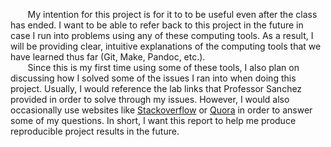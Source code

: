 

&nbsp;&nbsp;&nbsp;&nbsp;&nbsp;&nbsp; My intention for this project is for it to to be useful even after the class has ended. I want to be able to refer back to this project in the future in case I run into problems using any of these computing tools.  As a result, I will be providing clear, intuitive explanations of the computing tools that we have learned thus far (Git, Make, Pandoc, etc.).  
&nbsp;&nbsp;&nbsp;&nbsp;&nbsp;&nbsp; Since this is my first time using some of these tools, I also plan on discussing how I solved some of the issues I ran into when doing this project. Usually, I would reference the lab links that Professor Sanchez provided in order to solve through my issues. However, I would also occasionally use websites like [Stackoverflow](https://stackoverflow.com/) or [Quora](https://quora.com/) in order to answer some of my questions. In short, I want this report to help me produce reproducible project results in the future. 
